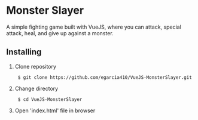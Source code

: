 # Monster Slayer
A simple fighting game built with VueJS, where you can attack, special attack, heal, and give up against a monster.
## Installing
1. Clone repository

        $ git clone https://github.com/egarcia410/VueJS-MonsterSlayer.git
2. Change directory

        $ cd VueJS-MonsterSlayer
3. Open 'index.html' file in browser
